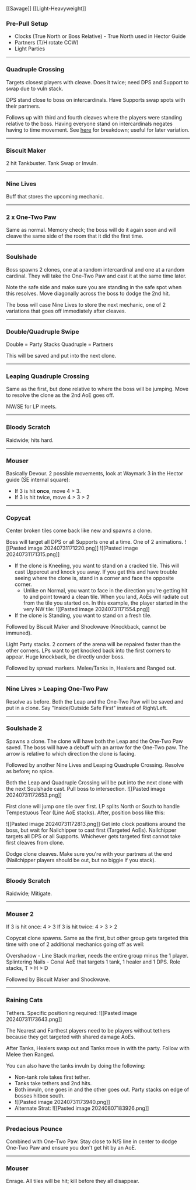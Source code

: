 [[Savage]] [[Light-Heavyweight]]

[](https://www.youtube.com/watch?v=9UB5x8JzAiQ)
### Pre-Pull Setup
- Clocks (True North or Boss Relative) - True North used in Hector Guide
- Partners (T/H rotate CCW)
- Light Parties
___
### Quadruple Crossing
Targets closest players with cleave. Does it twice; need DPS and Support to swap due to vuln stack.

DPS stand close to boss on intercardinals. Have Supports swap spots with their partners.

Follows up with third and fourth cleaves where the players were standing relative to the boss. Having everyone stand on intercardinals negates having to time movement. See [here](https://www.youtube.com/watch?v=bOCqbHRQw2Q) for breakdown; useful for later variation.

___
### Biscuit Maker
2 hit Tankbuster. Tank Swap or Invuln.
___
### Nine Lives
Buff that stores the upcoming mechanic.
___
### 2 x One-Two Paw
Same as normal. Memory check; the boss will do it again soon and will cleave the same side of the room that it did the first time.
___
### Soulshade
Boss spawns 2 clones, one at a random intercardinal and one at a random cardinal. They will take the One-Two Paw and cast it at the same time later.

Note the safe side and make sure you are standing in the safe spot when this resolves. Move diagonally across the boss to dodge the 2nd hit.

The boss will case Nine Lives to store the next mechanic, one of 2 variations that goes off immediately after cleaves.
___
### Double/Quadruple Swipe
Double = Party Stacks
Quadruple = Partners

This will be saved and put into the next clone.
___
### Leaping Quadruple Crossing
Same as the first, but done relative to where the boss will be jumping. Move to resolve the clone as the 2nd AoE goes off.

NW/SE for LP meets.
___
### Bloody Scratch
Raidwide; hits hard.
___
### Mouser
Basically Devour. 2 possible movements, look at Waymark 3 in the Hector guide (SE internal square):
- If 3 is hit **once**, move 4 > 3.
- If 3 is hit twice, move 4 > 3 > 2
___
### Copycat
Center broken tiles come back like new and spawns a clone.

Boss will target all DPS or all Supports one at a time. One of 2 animations.
![[Pasted image 20240731171220.png]]
![[Pasted image 20240731171315.png]]
- If the clone is Kneeling, you want to stand on a cracked tile. This will cast Uppercut and knock you away. If you get this and have trouble seeing where the clone is, stand in a corner and face the opposite corner.
	 - Unlike on Normal, you want to face in the direction you're getting hit to and point toward a clean tile. When you land, AoEs will radiate out from the tile you started on. In this example, the player started in the very NW tile:
	 ![[Pasted image 20240731171554.png]]
- If the clone is Standing, you want to stand on a fresh tile.

Followed by Biscuit Maker and Shockwave (Knockback, cannot be immuned).

Light Party stacks. 2 corners of the arena will be repaired faster than the other corners. LPs want to get knocked back into the first corners to appear. Huge knockback, be directly under boss.

Followed by spread markers. Melee/Tanks in, Healers and Ranged out.
___
### Nine Lives > Leaping One-Two Paw
Resolve as before. Both the Leap and the One-Two Paw will be saved and put in a clone. Say "Inside/Outside Safe First" instead of Right/Left.
___
### Soulshade 2
Spawns a clone. The clone will have both the Leap and the One-Two Paw saved. The boss will have a debuff with an arrow for the One-Two paw. The arrow is relative to which direction the clone is facing.

Followed by another Nine Lives and Leaping Quadruple Crossing. Resolve as before; no spice.

Both the Leap and Quadruple Crossing will be put into the next clone with the next Soulshade cast. Pull boss to intersection.
![[Pasted image 20240731172653.png]]

First clone will jump one tile over first. LP splits North or South to handle Tempestuous Tear (Line AoE stacks). After, position boss like this:

![[Pasted image 20240731172813.png]]
Get into clock positions around the boss, but wait for Nailchipper to cast first (Targeted AoEs). Nailchipper targets all DPS or all Supports. Whichever gets targeted first cannot take first cleaves from clone.

Dodge clone cleaves. Make sure you're with your partners at the end (Nailchipper players should be out, but no biggie if you stack).
___
### Bloody Scratch
Raidwide; Mitigate.
___
### Mouser 2
If 3 is hit once: 4 > 3
If 3 is hit twice: 4 > 3 > 2

Copycat clone spawns. Same as the first, but other group gets targeted this time with one of 2 additional mechanics going off as well:

Overshadow - Line Stack marker, needs the entire group minus the 1 player.
Splintering Nails - Conal AoE that targets 1 tank, 1 healer and 1 DPS. Role stacks, T > H > D

Followed by Biscuit Maker and Shockwave.
___
### Raining Cats
Tethers. Specific positioning required:
![[Pasted image 20240731173643.png]]

The Nearest and Farthest players need to be players without tethers because they get targeted with shared damage AoEs.

After Tanks, Healers swap out and Tanks move in with the party. Follow with Melee then Ranged.

You can also have the tanks invuln by doing the following:
- Non-tank role takes first tether.
- Tanks take tethers and 2nd hits.
- Both invuln, one goes in and the other goes out. Party stacks on edge of bosses hitbox south.
- ![[Pasted image 20240731173940.png]]
- Alternate Strat: ![[Pasted image 20240807183926.png]]
___
### Predacious Pounce
Combined with One-Two Paw. Stay close to N/S line in center to dodge One-Two Paw and ensure you don't get hit by an AoE.
___
### Mouser
Enrage. All tiles will be hit; kill before they all disappear.